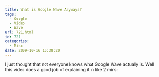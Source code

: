 ```yaml
---
title: What is Google Wave Anyways?
tags:
  - Google
  - Video
  - Wave
url: 721.html
id: 721
categories:
  - Misc
date: 2009-10-16 16:38:20
---
```


I just thought that not everyone knows what Google Wave actually is. Well this video does a good job of explaining it in like 2 mins:
<!-- more -->
<object classid="clsid:d27cdb6e-ae6d-11cf-96b8-444553540000" width="640" height="385" codebase="https://download.macromedia.com/pub/shockwave/cabs/flash/swflash.cab#version=6,0,40,0"><param name="allowFullScreen" value="true" /><param name="allowscriptaccess" value="always" /><param name="src" value="https://www.youtube.com/v/rDu2A3WzQpo&amp;hl=en&amp;fs=1&amp;hd=1" /><param name="allowfullscreen" value="true" /><embed type="application/x-shockwave-flash" width="640" height="385" src="https://www.youtube.com/v/rDu2A3WzQpo&amp;hl=en&amp;fs=1&amp;hd=1" allowscriptaccess="always" allowfullscreen="true"></embed></object>